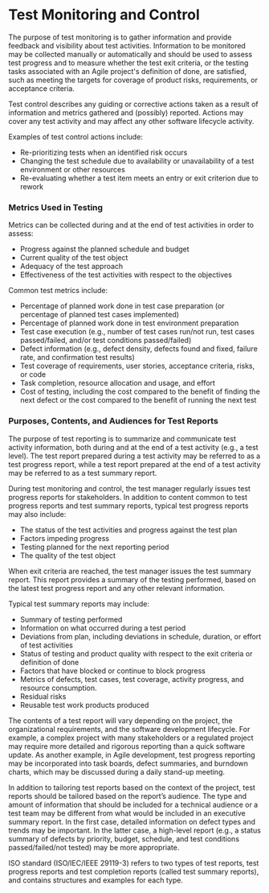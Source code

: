 # Test Monitoring and Control

The purpose of test monitoring is to gather information and provide feedback and visibility about test
activities. Information to be monitored may be collected manually or automatically and should be used to
assess test progress and to measure whether the test exit criteria, or the testing tasks associated with an
Agile project's definition of done, are satisfied, such as meeting the targets for coverage of product risks,
requirements, or acceptance criteria.

Test control describes any guiding or corrective actions taken as a result of information and metrics
gathered and (possibly) reported. Actions may cover any test activity and may affect any other software
lifecycle activity. 

Examples of test control actions include:

- Re-prioritizing tests when an identified risk occurs 
- Changing the test schedule due to availability or unavailability of a test environment or other
resources 
- Re-evaluating whether a test item meets an entry or exit criterion due to rework 


### Metrics Used in Testing 

Metrics can be collected during and at the end of test activities in order to assess: 

- Progress against the planned schedule and budget 
- Current quality of the test object 
- Adequacy of the test approach 
- Effectiveness of the test activities with respect to the objectives

Common test metrics include: 

- Percentage of planned work done in test case preparation (or percentage of planned test cases
implemented) 
- Percentage of planned work done in test environment preparation 
- Test case execution (e.g., number of test cases run/not run, test cases passed/failed, and/or test
conditions passed/failed) 
- Defect information (e.g., defect density, defects found and fixed, failure rate, and confirmation test
results) 
- Test coverage of requirements, user stories, acceptance criteria, risks, or code 
- Task completion, resource allocation and usage, and effort 
- Cost of testing, including the cost compared to the benefit of finding the next defect or the cost
compared to the benefit of running the next test

### Purposes, Contents, and Audiences for Test Reports

The purpose of test reporting is to summarize and communicate test activity information, both during and
at the end of a test activity (e.g., a test level). The test report prepared during a test activity may be
referred to as a test progress report, while a test report prepared at the end of a test activity may be
referred to as a test summary report.

During test monitoring and control, the test manager regularly issues test progress reports for
stakeholders. In addition to content common to test progress reports and test summary reports, typical
test progress reports may also include:

- The status of the test activities and progress against the test plan 
- Factors impeding progress 
- Testing planned for the next reporting period 
- The quality of the test object

When exit criteria are reached, the test manager issues the test summary report. This report provides a
summary of the testing performed, based on the latest test progress report and any other relevant
information.

Typical test summary reports may include: 

- Summary of testing performed 
- Information on what occurred during a test period 
- Deviations from plan, including deviations in schedule, duration, or effort of test activities 
- Status of testing and product quality with respect to the exit criteria or definition of done 
- Factors that have blocked or continue to block progress 
- Metrics of defects, test cases, test coverage, activity progress, and resource consumption. 
- Residual risks
- Reusable test work products produced 

The contents of a test report will vary depending on the project, the organizational requirements, and the
software development lifecycle. For example, a complex project with many stakeholders or a regulated
project may require more detailed and rigorous reporting than a quick software update. As another
example, in Agile development, test progress reporting may be incorporated into task boards, defect
summaries, and burndown charts, which may be discussed during a daily stand-up meeting.

In addition to tailoring test reports based on the context of the project, test reports should be tailored
based on the report’s audience. The type and amount of information that should be included for a
technical audience or a test team may be different from what would be included in an executive summary
report. In the first case, detailed information on defect types and trends may be important. In the latter
case, a high-level report (e.g., a status summary of defects by priority, budget, schedule, and test
conditions passed/failed/not tested) may be more appropriate.

ISO standard (ISO/IEC/IEEE 29119-3) refers to two types of test reports, test progress reports and test
completion reports (called test summary reports), and contains structures and examples
for each type. 
